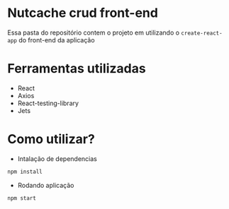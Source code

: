# Nutcache crud front-end
Essa pasta do repositório contem o projeto em utilizando o `create-react-app` do front-end da aplicação

# Ferramentas utilizadas
* React
* Axios
* React-testing-library
* Jets

# Como utilizar?
* Intalação de dependencias
```bash
npm install
```
* Rodando aplicação
```bash
npm start
```
